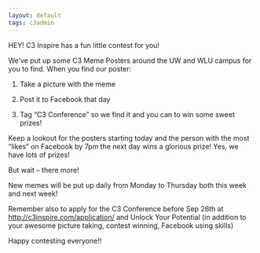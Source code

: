 ```yaml
---
layout: default
tags: c3admin
---
```

HEY! C3 Inspire has a fun little contest for you!

We’ve put up some C3 Meme Posters around the UW and WLU campus for you to find. When you find our poster:

1. Take a picture with the meme

2. Post it to Facebook that day

3. Tag “C3 Conference” so we find it  and you can to win some sweet prizes!

Keep a lookout for the posters starting today and the person with the most “likes” on Facebook by 7pm the next day wins a glorious prize! Yes, we have lots of prizes!

But wait – there more!

New memes will be put up daily from Monday to Thursday both this week and next week!  

Remember also to apply for the C3 Conference before Sep 26th at http://c3inspire.com/application/ and Unlock Your Potential (in addition to your awesome picture taking, contest winning, Facebook using skills)

Happy contesting everyone!!
